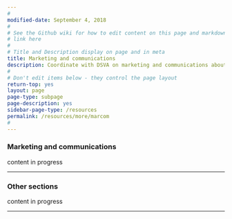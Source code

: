 ```yaml
---
#
modified-date: September 4, 2018
#
# See the Github wiki for how to edit content on this page and markdown styles you can use:
# link here
#
# Title and Description display on page and in meta
title: Marketing and communications
description: Coordinate with DSVA on marketing and communications about your service.
#
# Don't edit items below - they control the page layout
return-top: yes
layout: page
page-type: subpage
page-description: yes
sidebar-page-type: /resources
permalink: /resources/more/marcom
#
---
```


### Marketing and communications

content in progress

<hr>

### Other sections

content in progress

<!--
OTHER BITS
**Designers and Writers**

* How might VA promote the new service? Are there other VA websites where a callout would make sense?

-->

<hr>
